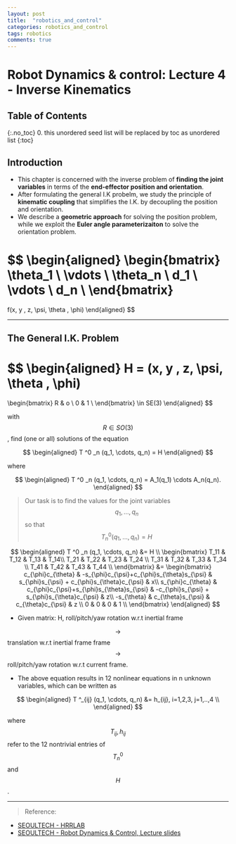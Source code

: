 ```yaml
---
layout: post
title:  "robotics_and_control"
categories: robotics_and_control
tags: robotics
comments: true
---
```


# Robot Dynamics & control: Lecture 4 - Inverse Kinematics

## Table of Contents
{:.no_toc}
0. this unordered seed list will be replaced by toc as unordered list
{:toc}

## Introduction
- This chapter is concerned with the inverse problem of __finding the joint variables__ in terms of the __end-effector position and orientation__.
- After formulating the general I.K probelm, we study the principle of __kinematic coupling__ that simplifies the I.K. by decoupling the position and orientation.
- We describe a __geometric approach__ for solving the position problem, while we exploit the __Euler angle parameterizaiton__ to solve the orientation problem.

$$
\begin{aligned}
\begin{bmatrix} 
\theta_1 \\ 
\vdots \\
\theta_n \\
d_1 \\
\vdots \\
d_n \\
\end{bmatrix} 
=
f(x,  y , z, \psi,  \theta , \phi)
\end{aligned} 
$$

----------------

## The General I.K. Problem 

$$
\begin{aligned}
H = (x,  y , z, \psi,  \theta , \phi)
=
\begin{bmatrix} 
R & o \\
0 & 1 \\
\end{bmatrix} 
\in SE(3)
\end{aligned} 
$$

with $$R \in SO(3)$$, find (one or all) solutions of the equation

$$
\begin{aligned}
T ^0 _n (q_1, \cdots, q_n) = H
\end{aligned} 
$$

where

$$
\begin{aligned}
T ^0 _n (q_1, \cdots, q_n) = A_1(q_1) \cdots A_n(q_n).
\end{aligned} 
$$

> Our task is to find the values for the joint variables $$q_1, ..., q_n$$ so that $$ T^0_n (q_1, ..., q_n) = H$$

$$
\begin{aligned} 
T ^0 _n (q_1, \cdots, q_n) &= H \\
\begin{bmatrix} 
T_11 &  T_12 & T_13 & T_14\\
T_21 & T_22 & T_23 & T_24 \\
T_31 & T_32 & T_33 & T_34 \\
T_41 & T_42 & T_43 & T_44 \\
\end{bmatrix}
&= 
\begin{bmatrix} 
 c_{\phi}c_{\theta} & -s_{\phi}c_{\psi}+c_{\phi}s_{\theta}s_{\psi} & s_{\phi}s_{\psi} + c_{\phi}s_{\theta}c_{\psi} & x\\
s_{\phi}c_{\theta}  & c_{\phi}c_{\psi}+s_{\phi}s_{\theta}s_{\psi} & -c_{\phi}s_{\psi} + s_{\phi}s_{\theta}c_{\psi} & z\\
-s_{\theta} & c_{\theta}s_{\psi} &  c_{\theta}c_{\psi} & z \\
0 & 0 &  0 & 1 \\
\end{bmatrix}
\end{aligned} 
$$

- Given matrix: H, roll/pitch/yaw rotation w.r.t inertial frame

$$\rightarrow$$ translation w.r.t inertial frame frame $$\rightarrow$$ roll/pitch/yaw rotation w.r.t current frame.

- The above equation results in 12 nonlinear equations in n unknown variables, which can be written as

$$
\begin{aligned} 
T ^_{ij} (q_1, \cdots, q_n) &= h_{ij}, i=1,2,3, j=1,..,4 \\
\end{aligned} 
$$

where $$T_{ij}, h_{ij}$$ refer to the 12 nontrivial entries of $$T^0_n$$ and $$H$$.


















------------

> Reference:
- [SEOULTECH - HRRLAB](http://hrrlab.com)
- [SEOULTECH - Robot Dynamics & Control, Lecture slides](http://hrrlab.com/)